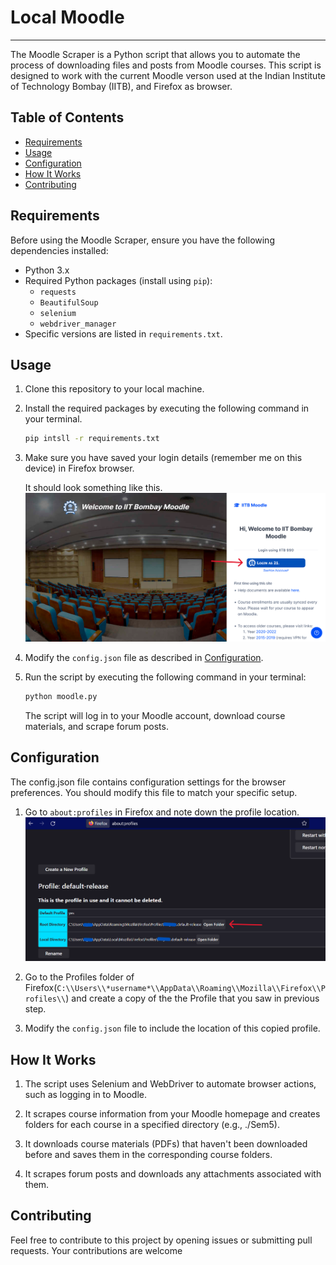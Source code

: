 # Local Moodle
---

The Moodle Scraper is a Python script that allows you to automate the process of downloading files and posts from Moodle courses. This script is designed to work with the current Moodle verson used at the Indian Institute of Technology Bombay (IITB), and Firefox as browser.

## Table of Contents
- [Requirements](#requirements)
- [Usage](#usage)
- [Configuration](#configuration)
- [How It Works](#how-it-works)
- [Contributing](#contributing)

## Requirements

Before using the Moodle Scraper, ensure you have the following dependencies installed:
- Python 3.x
- Required Python packages (install using `pip`):
  - `requests`
  - `BeautifulSoup`
  - `selenium`
  - `webdriver_manager`
-  Specific versions are listed in `requirements.txt`.

## Usage

1. Clone this repository to your local machine.
2. Install the required packages by executing the following command in your terminal.
    ```bash
    pip intsll -r requirements.txt
    ```
3. Make sure you have saved your login details (remember me on this device) in Firefox browser.

    It should look something like this.
    ![Saved Login](savedLogin.png)

4. Modify the `config.json` file as described in [Configuration](#configuration).

5. Run the script by executing the following command in your terminal:

   ```bash
   python moodle.py
   ```
    The script will log in to your Moodle account, download course materials, and scrape forum posts.

## Configuration

The config.json file contains configuration settings for the browser preferences. You should modify this file to match your specific setup.

1. Go to `about:profiles` in Firefox and note down the profile location.
![Profile](profile1.png)

2. Go to the Profiles folder of Firefox(`C:\\Users\\*username*\\AppData\\Roaming\\Mozilla\\Firefox\\Profiles\\`) and create a copy of the the Profile that you saw in previous step.

3. Modify the `config.json` file to include the location of this copied profile.

## How It Works

1. The script uses Selenium and WebDriver to automate browser actions, such as logging in to Moodle.

2. It scrapes course information from your Moodle homepage and creates folders for each course in a specified directory (e.g., ./Sem5).

3. It downloads course materials (PDFs) that haven't been downloaded before and saves them in the corresponding course folders.

4. It scrapes forum posts and downloads any attachments associated with them.

## Contributing

Feel free to contribute to this project by opening issues or submitting pull requests. Your contributions are welcome
